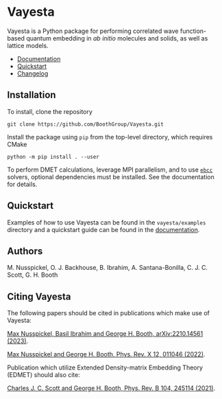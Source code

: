 Vayesta
=======

Vayesta is a Python package for performing correlated wave function-based quantum embedding in
*ab initio* molecules and solids, as well as lattice models.

* [Documentation](https://boothgroup.github.io/Vayesta/intro.html)
* [Quickstart](https://boothgroup.github.io/Vayesta/quickstart/index.html)
* [Changelog](../master/CHANGELOG)


Installation
------------

To install, clone the repository

```
git clone https://github.com/BoothGroup/Vayesta.git
```

Install the package using `pip` from the top-level directory, which requires CMake

```
python -m pip install . --user
```

To perform DMET calculations, leverage MPI parallelism, and to use [`ebcc`](https://github.com/BoothGroup/ebcc) solvers, optional dependencies must be installed. See the documentation for details.


Quickstart
----------

Examples of how to use Vayesta can be found in the `vayesta/examples` directory
and a quickstart guide can be found in the [documentation](https://boothgroup.github.io/Vayesta/quickstart/index.html).


Authors
-------

M. Nusspickel, O. J. Backhouse, B. Ibrahim, A. Santana-Bonilla, C. J. C. Scott, G. H. Booth


Citing Vayesta
--------------

The following papers should be cited in publications which make use of Vayesta:

[Max Nusspickel, Basil Ibrahim and George H. Booth, arXiv:2210.14561 (2023)](https://arxiv.org/abs/2210.14561).

[Max Nusspickel and George H. Booth, Phys. Rev. X 12, 011046 (2022)](https://journals.aps.org/prx/abstract/10.1103/PhysRevX.12.011046).

Publication which utilize Extended Density-matrix Embedding Theory (EDMET) should also cite:

[Charles J. C. Scott and George H. Booth, Phys. Rev. B 104, 245114 (2021)](https://journals.aps.org/prb/abstract/10.1103/PhysRevB.104.245114).
